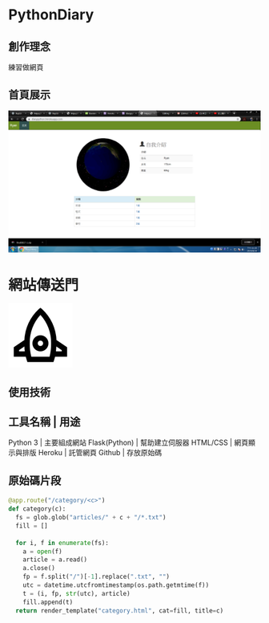 # PythonDiary

## 創作理念

練習做網頁

## 首頁展示

 
![](https://github.com/ryan-38381244/PythonDiary/raw/master/%E7%B6%B2%E7%AB%99%E6%88%AA%E5%9C%96.png)

# 網站傳送門
[![](https://github.com/ryan-38381244/PythonDiary/raw/master/iconfinder_Missile_rocket_rocket_launch_spacecraft_spaceship_4801275.png)](https://diarypython.herokuapp.com)

## 使用技術

工具名稱 | 用途
------------------
Python 3 | 主要組成網站
Flask(Python) | 幫助建立伺服器
HTML/CSS | 網頁顯示與排版
Heroku | 託管網頁
Github | 存放原始碼

## 原始碼片段

```python
@app.route("/category/<c>")
def category(c):
  fs = glob.glob("articles/" + c + "/*.txt")
  fill = []
  
  for i, f in enumerate(fs):
    a = open(f)
    article = a.read()
    a.close()
    fp = f.split("/")[-1].replace(".txt", "")
    utc = datetime.utcfromtimestamp(os.path.getmtime(f))
    t = (i, fp, str(utc), article)
    fill.append(t)
  return render_template("category.html", cat=fill, title=c)
```
